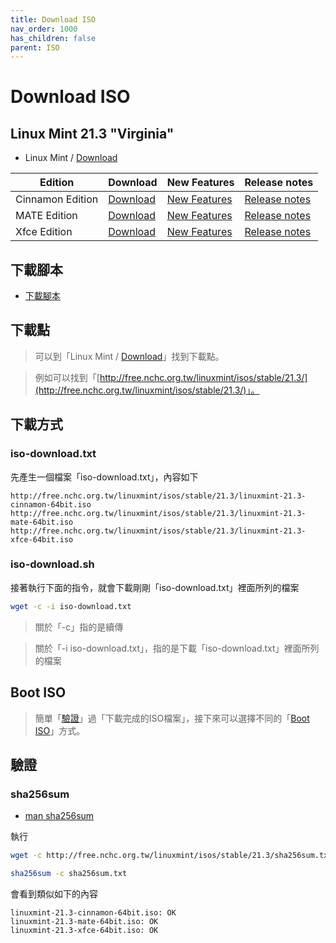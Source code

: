 ```yaml
---
title: Download ISO
nav_order: 1000
has_children: false
parent: ISO
---
```



# Download ISO


## Linux Mint 21.3 "Virginia"

* Linux Mint / [Download](https://linuxmint.com/download.php)

| Edition | Download | New Features | Release notes |
| --- | --- | --- | --- |
| Cinnamon Edition | [Download](https://www.linuxmint.com/edition.php?id=311) | [New Features](https://www.linuxmint.com/rel_virginia_whatsnew.php) | [Release notes](https://www.linuxmint.com/rel_virginia_cinnamon.php) |
| MATE Edition | [Download](https://www.linuxmint.com/edition.php?id=312) | [New Features](https://www.linuxmint.com/rel_virginia_whatsnew.php) | [Release notes](https://www.linuxmint.com/rel_virginia_mate.php) |
| Xfce Edition | [Download](https://www.linuxmint.com/edition.php?id=312) | [New Features](https://www.linuxmint.com/rel_virginia_whatsnew.php) | [Release notes](https://www.linuxmint.com/rel_virginia_xfce.php) |


## 下載腳本

* [下載腳本](https://github.com/samwhelp/linuxmint-adjustment/tree/main/core/iso/boot-iso/boot-iso-by-grub/demo-boot-linuxmint-21.3-iso)


## 下載點

> 可以到「Linux Mint / [Download](https://www.linuxmint.com/download.php)」找到下載點。

> 例如可以找到「[http://free.nchc.org.tw/linuxmint/isos/stable/21.3/](http://free.nchc.org.tw/linuxmint/isos/stable/21.3/)」。


## 下載方式

### iso-download.txt

先產生一個檔案「iso-download.txt」，內容如下

```
http://free.nchc.org.tw/linuxmint/isos/stable/21.3/linuxmint-21.3-cinnamon-64bit.iso
http://free.nchc.org.tw/linuxmint/isos/stable/21.3/linuxmint-21.3-mate-64bit.iso
http://free.nchc.org.tw/linuxmint/isos/stable/21.3/linuxmint-21.3-xfce-64bit.iso
```

### iso-download.sh

接著執行下面的指令，就會下載剛剛「iso-download.txt」裡面所列的檔案

``` sh
wget -c -i iso-download.txt
```

> 關於「-c」指的是續傳

> 關於「-i iso-download.txt」，指的是下載「iso-download.txt」裡面所列的檔案


## Boot ISO

> 簡單「[驗證](#驗證)」過「下載完成的ISO檔案」，接下來可以選擇不同的「[Boot ISO](https://samwhelp.github.io/note-about-linuxmint/read/core/iso/boot-iso.html)」方式。



## 驗證


### sha256sum

* [man sha256sum](https://manpages.ubuntu.com/manpages/jammy/man1/sha256sum.1.html)

執行

``` sh
wget -c http://free.nchc.org.tw/linuxmint/isos/stable/21.3/sha256sum.txt

sha256sum -c sha256sum.txt
```

會看到類似如下的內容

```
linuxmint-21.3-cinnamon-64bit.iso: OK
linuxmint-21.3-mate-64bit.iso: OK
linuxmint-21.3-xfce-64bit.iso: OK
```
